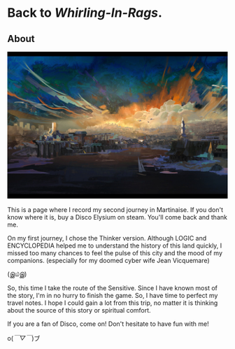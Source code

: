 # Back to *Whirling-In-Rags*.



## About



![3ec09b49d784557e3c14131aa551b9c](image\3ec09b49d784557e3c14131aa551b9c.png)



This is a page where I record my second journey in Martinaise. If you don't know where it is, buy a Disco Elysium on steam. You'll come back and thank me.



On my first journey, I chose the Thinker version. Although LOGIC and ENCYCLOPEDIA helped me to understand the history of this land quickly, I missed too many chances to feel the pulse of this city and the mood of my companions. (especially for my doomed cyber wife Jean Vicquemare)



(இ௰இ)



So, this time I take the route of the Sensitive. Since I have known most of the story, I'm in no hurry to finish the game. So, I have time to perfect my travel notes. I hope I could gain a lot from this trip, no matter it is thinking about the source of this story or spiritual comfort.



If you are a fan of Disco, come on! Don't hesitate to have fun with me! 



o(*￣▽￣*)ブ